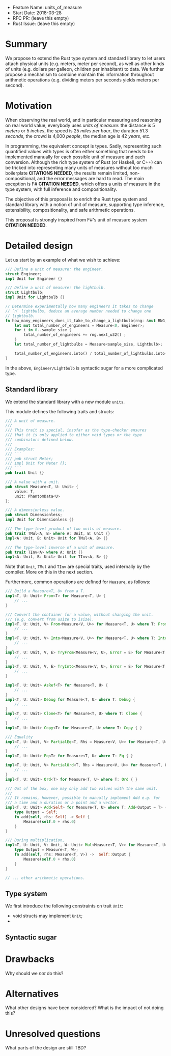 - Feature Name: units_of_measure
- Start Date: 2018-03-28
- RFC PR: (leave this empty)
- Rust Issue: (leave this empty)

# Summary
[summary]: #summary

We propose to extend the Rust type system and standard library to let users
attach physical units (e.g. meters, meter per second), as well as other
kinds of units (e.g. dollars per galleon, children per inhabitant) to data.
We further propose a mechanism to combine maintain this information throughout
arithmetic operations (e.g. dividing meters per seconds yields meters per second).

# Motivation
[motivation]: #motivation

When observing the real world, and in particular measuring and reasoning on real world
value, everybody uses *units of measure*: the distance is 5 *meters* or 5 *inches*, the speed is
25 *miles per hour*, the duration 51.3 *seconds*, the crowd is 4,000 *people*, the median
age is 42 *years*, etc.

In programming, the equivalent concept is types. Sadly, representing
such quantified values with types is often either something that needs
to be implemented manually for each possible unit of measure and each
conversion. Although the rich type system of Rust (or Haskell, or C++)
can be tricked into representing many units of measures without too much
boilerplate **CITATIONS NEEDED**, the results remain limited,
non-compositional, and the error messages are hard to read. The main
exception is F# **CITATION NEEDED**, which offers a units of measure
in the type system, with full inference and compositionality.

The objective of this proposal is to enrich the Rust type system and
standard library with a notion of unit of measure, supporting
type inference, extensibility, compositionality, and safe arithmetic
operations.

This proposal is strongly inspired from F#'s unit of measure system
**CITATION NEEDED**.


# Detailed design
[design]: #detailed-design

Let us start by an example of what we wish to achieve:

```rust
/// Define a unit of measure: the engineer.
struct Engineer;
impl Unit for Engineer {}

/// Define a unit of measure: the lightbulb.
struct Lightbulb;
impl Unit for Lightbulb {}

// Determine experimentally how many engineers it takes to change
// `n` lightbulbs, deduce an average number needed to change one
// lightbulb.
fn how_many_engineers_does_it_take_to_change_a_lightbulb(rng: &mut RNG, sample_size: usize) -> Measure<f64, Engineer/Lightbulb> {
    let mut total_number_of_engineers = Measure<0, Engineer>;
    for i in 0..sample_size {
        total_number_of_engineers += rng.next_u32() ;
    }
    let total_number_of_lightbulbs = Measure<sample_size, Lightbulb>;

    total_number_of_engineers.into() / total_number_of_lightbulbs.into() // Convert to f64 before division, then return.
}
```

In the above, `Engineer/Lightbulb` is syntactic sugar for a more complicated type.

## Standard library

We extend the standard library with a new module `units`.

This module defines the following traits and structs:

```rust
/// A unit of measure.
///
/// This trait is special, insofar as the type-checker ensures
/// that it is only applied to either void types or the type
/// combinators defined below.
///
/// Examples:
/// ```
/// pub struct Meter;
/// impl Unit for Meter {};
/// ```
pub trait Unit {}

/// A value with a unit.
pub struct Measure<T, U: Unit> {
    value: T,
    unit: PhantomData<U>
};

/// A dimensionless value.
pub struct Dimensionless;
impl Unit for Dimensionless {}

/// The type-level product of two units of measure.
pub trait TMul<A, B> where A: Unit, B: Unit {}
impl<A: Unit, B: Unit> Unit for TMul<A, B> {}

/// The type-level inverse of a unit of measure.
pub trait TInv<A> where A: Unit {}
impl<A: Unit, B: Unit> Unit for TInv<A, B> {}
```

Note that `Unit`, `TMul` and `TInv` are special traits, used internally by the compiler. More on this
in the next section.


Furthermore, common operations are defined for `Measure`, as follows:

```rust
/// Build a Measure<T, U> from a T.
impl<T, U: Unit> From<T> for Measure<T, U> {
    // ...
}

/// Convert the container for a value, without changing the unit.
/// (e.g. convert from usize to isize).
impl<T, U: Unit, V> From<Measure<V, U>> for Measure<T, U> where T: From<V> {
    // ...
}
impl<T, U: Unit, V> Into<Measure<V, U>> for Measure<T, U> where T: Into<V> {
    // ...
}
impl<T, U: Unit, V, E> TryFrom<Measure<V, U>, Error = E> for Measure<T, U> where T: TryInto<V, Error = E> {
    // ...
}
impl<T, U: Unit, V, E> TryInto<Measure<V, U>, Error = E> for Measure<T, U> where T: TryInto<V, Error = E> {
    // ...
}

impl<T, U: Unit> AsRef<T> for Measure<T, U> {
    // ...
}
impl<T, U: Unit> Debug for Measure<T, U> where T: Debug {
    // ...
}
impl<T, U: Unit> Clone<T> for Measure<T, U> where T: Clone {
    // ...
}
impl<T, U: Unit> Copy<T> for Measure<T, U> where T: Copy { }

/// Equality
impl<T, U: Unit, V> PartialEq<T, Rhs = Measure<V, U>> for Measure<T, U> where T: PartialEq<Rhs = V> {
    // ...
}
impl<T, U: Unit> Eq<T> for Measure<T, U> where T: Eq { }

impl<T, U: Unit, V> PartialOrd<T, Rhs = Measure<V, U>> for Measure<T, U> where T: PartialOrd<Rhs = V> {
    // ...
}
impl<T, U: Unit> Ord<T> for Measure<T, U> where T: Ord { }

/// Out of the box, one may only add two values with the same unit.
///
/// It remains, however, possible to manually implement Add e.g. for
/// a time and a duration or a point and a vector.
impl<T, U: Unit> Add<Self> for Measure<T, U> where T: Add<Output = T> {
    type Output = Self;
    fn add(self, rhs: Self) -> Self {
        Measure(self.0 + rhs.0)
    }
}

/// During multiplication,
impl<T, U: Unit, V: Unit, W: Unit> Mul<Measure<T, V>> for Measure<T, U> where T: Mul<T>, W: TMul<U, V> {
    type Output = Measure<T, W>;
    fn add(self, rhs: Measure<T, V>) ->  Self::Output {
        Measure(self.0 + rhs.0)
    }
}

// ... other arithmetic operations.
```

## Type system

We first introduce the following constraints on trait `Unit`:

- void structs may implement `Unit`;
-



## Syntactic sugar



# Drawbacks
[drawbacks]: #drawbacks

Why should we *not* do this?

# Alternatives
[alternatives]: #alternatives

What other designs have been considered? What is the impact of not doing this?

# Unresolved questions
[unresolved]: #unresolved-questions

What parts of the design are still TBD?
